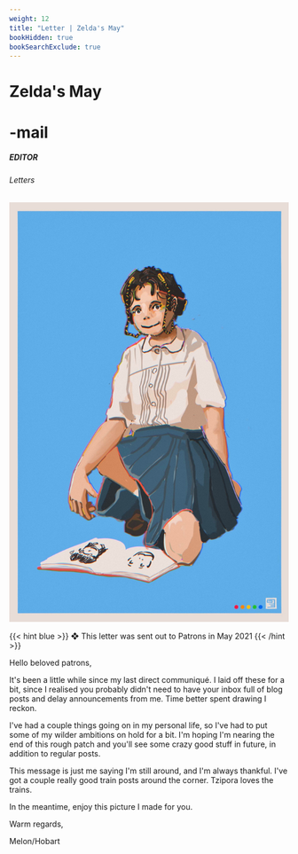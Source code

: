 ```yaml
---
weight: 12
title: "Letter | Zelda's May"
bookHidden: true
bookSearchExclude: true
---
```


<div id="headerbox">
  <h1 class="title">Zelda's May</h1>
  <h1 class="emoji" id="whirlybat">-mail</h1>
</div>

<h5 span class="tag"> EDITOR </h5>
<h6 span class="sitetag">Letters</h6>

![smallimg](/images/mastheads/letters/4.jpg)

{{< hint blue >}}
❖ This letter was sent out to Patrons in May 2021
{{< /hint >}}

Hello beloved patrons,

It's been a little while since my last direct communiqué. I laid off these for a bit, since I realised you probably didn't need to have your inbox full of blog posts and delay announcements from me. Time better spent drawing I reckon. 

I've had a couple things going on in my personal life, so I've had to put some of my wilder ambitions on hold for a bit. I'm hoping I'm nearing the end of this rough patch and you'll see some crazy good stuff in future, in addition to regular posts.

This message is just me saying I'm still around, and I'm always thankful. I've got a couple really good train posts around the corner. Tzipora loves the trains.

In the meantime, enjoy this picture I made for you.

Warm regards,

Melon/Hobart